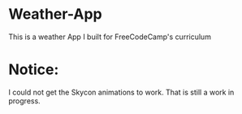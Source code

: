 # Weather-App
This is a weather App I built for FreeCodeCamp's curriculum

# Notice: 
I could not get the Skycon animations to work. That is still a work in progress.
